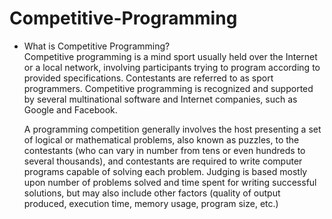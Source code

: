 # Competitive-Programming

- What is Competitive Programming?\
  Competitive programming is a mind sport usually held over the Internet or a local network, involving participants trying to program according to provided specifications. Contestants are referred to as sport programmers. Competitive programming is recognized and supported by several multinational software and Internet companies, such as Google and Facebook.

  A programming competition generally involves the host presenting a set of logical or mathematical problems, also known as puzzles, to the contestants (who can vary in number from tens or even hundreds to several thousands), and contestants are required to write computer programs capable of solving each problem. Judging is based mostly upon number of problems solved and time spent for writing successful solutions, but may also include other factors (quality of output produced, execution time, memory usage, program size, etc.)

